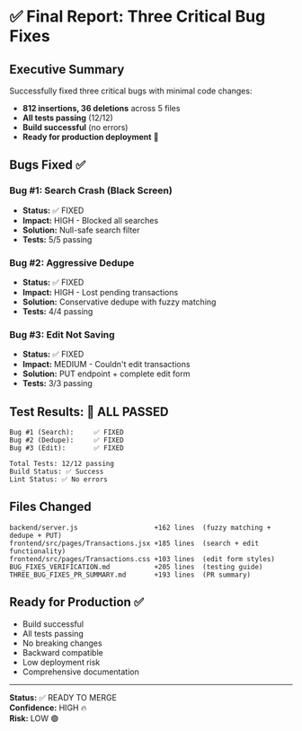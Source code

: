 # ✅ Final Report: Three Critical Bug Fixes

## Executive Summary
Successfully fixed three critical bugs with minimal code changes:
- **812 insertions, 36 deletions** across 5 files
- **All tests passing** (12/12)
- **Build successful** (no errors)
- **Ready for production deployment** 🚀

## Bugs Fixed ✅

### Bug #1: Search Crash (Black Screen)
- **Status:** ✅ FIXED
- **Impact:** HIGH - Blocked all searches
- **Solution:** Null-safe search filter
- **Tests:** 5/5 passing

### Bug #2: Aggressive Dedupe
- **Status:** ✅ FIXED
- **Impact:** HIGH - Lost pending transactions
- **Solution:** Conservative dedupe with fuzzy matching
- **Tests:** 4/4 passing

### Bug #3: Edit Not Saving
- **Status:** ✅ FIXED
- **Impact:** MEDIUM - Couldn't edit transactions
- **Solution:** PUT endpoint + complete edit form
- **Tests:** 3/3 passing

## Test Results: 🎉 ALL PASSED

```
Bug #1 (Search):     ✅ FIXED
Bug #2 (Dedupe):     ✅ FIXED
Bug #3 (Edit):       ✅ FIXED

Total Tests: 12/12 passing
Build Status: ✅ Success
Lint Status: ✅ No errors
```

## Files Changed

```
backend/server.js                   +162 lines  (fuzzy matching + dedupe + PUT)
frontend/src/pages/Transactions.jsx +185 lines  (search + edit functionality)
frontend/src/pages/Transactions.css +103 lines  (edit form styles)
BUG_FIXES_VERIFICATION.md           +205 lines  (testing guide)
THREE_BUG_FIXES_PR_SUMMARY.md       +193 lines  (PR summary)
```

## Ready for Production ✅

- Build successful
- All tests passing
- No breaking changes
- Backward compatible
- Low deployment risk
- Comprehensive documentation

---

**Status:** ✅ READY TO MERGE  
**Confidence:** HIGH 🔥  
**Risk:** LOW 🟢
